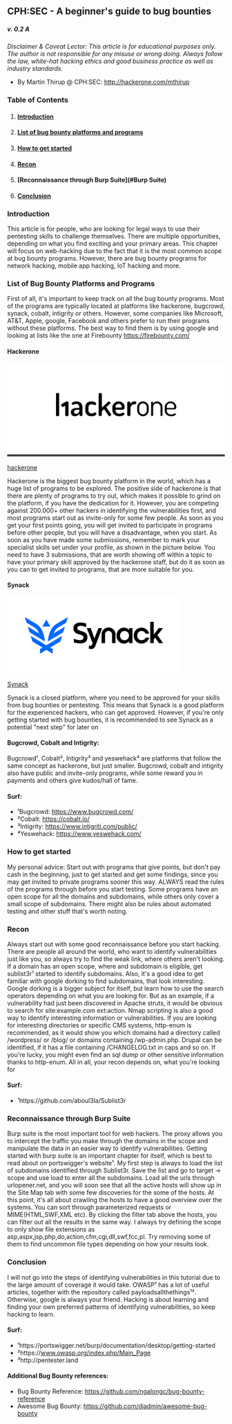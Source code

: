 ## CPH:SEC - A beginner's guide to bug bounties
##### v. 0.2 A

_Disclaimer & Caveat Lector: This article is for educational purposes only. The author is not responsible for any misuse or wrong doing. Always follow the law, white-hat hacking ethics and good business practice as well as industry standards._

+ By Martin Thirup @ CPH:SEC: http://hackerone.com/mthirup


### **Table of Contents**

1. #### [Introduction](#Introduction)
2. #### [List of bug bounty platforms and programs](#The-list)
3. #### [How to get started](#How)
4. #### [Recon](#Recon)
5. #### [Reconnaissance through Burp Suite](#Burp Suite)
6. #### [Conclusion](#Conclusion)


### <a id="Introduction"></a>Introduction

This article is for people, who are looking for legal ways to use their pentesting skills to challenge themselves. There are multiple opportunities, depending on what you find exciting and your primary areas. This chapter will focus on web-hacking due to the fact that it is the most common scope at bug bounty programs. However, there are bug bounty programs for network hacking, mobile app hacking, IoT hacking and more.


### <a id="The-list"></a>List of Bug Bounty Platforms and Programs

First of all, it's important to keep track on all the bug bounty programs. Most of the programs are typically located at platforms like hackerone, bugcrowd, synack, cobalt, intigrity or others. However, some companies like Microsoft, AT&T, Apple, google, Facebook and others prefer to run their programs without these platforms. The best way to find them is by using google and looking at lists like the one at Firebounty https://firebounty.com/ 

#### Hackerone

![image](hackerone-logo.jpg)

[hackerone](https://hackerone.com/directory)

Hackerone is the biggest bug bounty platform in the world, which has a huge list of programs to be explored. The positive side of hackerone is that there are plenty of programs to try out, which makes it possible to grind on the platform, if you have the dedication for it. However, you are competing against 200.000+ other hackers in identifying the vulnerabilities first, and most programs start out as invite-only for some few people. As soon as you get your first points going, you will get invited to participate in programs before other people, but you will have a disadvantage, when you start. As soon as you have made some submissions, remember to mark your specialist skills set under your profile, as shown in the picture below. You need to have 3 submissions, that are worth showing off within a topic to have your primary skill approved by the hackerone staff, but do it as soon as you can to get invited to programs, that are more suitable for you.

#### Synack

![image](Synack_Logo_in_2017.jpg)

[Synack](https://hackerone.com/directory)

Synack is a closed platform, where you need to be approved for your skills from bug bounties or pentesting. This means that Synack is a good platform for the experienced hackers, who can get approved. However, if you're only getting started with bug bounties, it is recommended to see Synack as a potential "next step" for later on

#### Bugcrowd, Cobalt and Intigrity:

Bugcrowd¹, Cobalt², Intigrity³ and yeswehack⁴ are platforms that follow the same concept as hackerone, but just smaller. Bugcrowd, cobalt and intigrity also have public and invite-only programs, while some reward you in payments and others give kudos/hall of fame.

#### Surf:
+ ¹Bugcrowd: https://www.bugcrowd.com/
+ ²Cobalt: https://cobalt.io/
+ ³Intigrity: https://www.intigriti.com/public/
+ ⁴Yeswehack: https://www.yeswehack.com/

### <a id="How"></a>How to get started

My personal advice: Start out with programs that give points, but don't pay cash in the beginning, just to get started and get some findings, since you may get invited to private programs sooner this way. ALWAYS read the rules of the programs through before you start testing. Some programs have an open scope for all the domains and subdomains, while others only cover a small scope of subdomains. There might also be rules about automated testing and other stuff that's worth noting.

### <a id="Recon"></a>Recon

Always start out with some good reconnaissance before you start hacking. There are people all around the world, who want to identify vulnerabilities just like you, so always try to find the weak link, where others aren't looking. If a domain has an open scope, where and subdomain is eligible, get sublist3r¹ started to identify subdomains. Also, it's a good idea to get familiar with google dorking to find subdomains, that look interesting. Google dorking is a bigger subject for itself, but learn how to use the search operators depending on what you are looking for. But as an example, if a vulnerability had just been discovered in Apache struts, it would be obvious to search for site:example.com ext:action. Nmap scripting is also a good way to identify interesting information or vulnerabilities. If you are looking for interesting directories or specific CMS systems, http-enum is recommended, as it would show you which domains had a directory called /wordpress/ or /blog/ or domains containing /wp-admin.php. Drupal can be identified, if it has a file containing /CHANGELOG.txt in caps and so on. If you're lucky, you might even find an sql dump or other sensitive information thanks to http-enum. All in all, your recon depends on, what you're looking for

#### Surf:
+ ¹https://github.com/aboul3la/Sublist3r

### <a id="Burp Suite"></a>Reconnaissance through Burp Suite

Burp suite is the most important tool for web hackers. The proxy allows you to intercept the traffic you make through the domains in the scope and manipulate the data in an easier way to identify vulnerabilities. Getting started with burp suite is an important chapter for itself, which is best to read about on portswigger's website¹. My first step is always to load the list of subdomains identified through Sublist3r. Save the list and go to target -> scope and use load to enter all the subdomains. Load all the urls through urlopener.net, and you will soon see that all the active hosts will show up in the Site Map tab with some few discoveries for the some of the hosts. At this point, it's all about crawling the hosts to have a good overview over the systems. You can sort through parameterized requests or MIME(HTML,SWF,XML etc). By clicking the filter tab above the hosts, you can filter out all the results in the same way. I always try defining the scope to only show file extensions as asp,aspx,jsp,php,do,action,cfm,cgi,dll,swf,fcc,pl. Try removing some of them to find uncommon file types depending on how your results look.

### <a id="Conclusion"></a>Conclusion

I will not go into the steps of identifying vulnerabilities in this tutorial due to the large amount of coverage it would take. OWASP¹ has a lot of useful articles, together with the repository called payloadsallthethings¹². Otherwise, google is always your friend. Hacking is about learning and finding your own preferred patterns of identifying vulnerabilities, so keep hacking to learn.

#### Surf:
+ ¹https://portswigger.net/burp/documentation/desktop/getting-started
+ ²https://www.owasp.org/index.php/Main_Page
+ ³http://pentester.land

#### Additional Bug Bounty references:
+ Bug Bounty Reference: https://github.com/ngalongc/bug-bounty-reference
+ Awesome Bug Bounty: https://github.com/djadmin/awesome-bug-bounty
